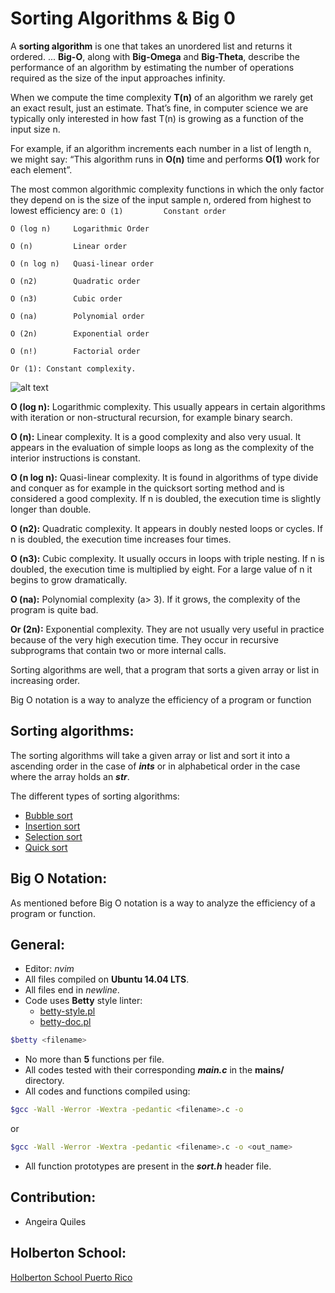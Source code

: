 # Sorting Algorithms & Big 0


A **sorting algorithm** is one that takes an unordered list and returns it ordered. ... **Big-O**, along with **Big-Omega** and **Big-Theta**, describe the performance of an algorithm by estimating the number of operations required as the size of the input approaches infinity.


When we compute the time complexity **T(n)** of an algorithm we rarely get an exact result, just an estimate. That’s fine, in computer science we are typically only interested in how fast T(n) is growing as a function of the input size n.

For example, if an algorithm increments each number in a list of length n, we might say: “This algorithm runs in **O(n)** time and performs **O(1)** work for each element”.

The most common algorithmic complexity functions in which the only factor they depend on is the size of the input sample n, ordered from highest to lowest efficiency are:
`O (1)         Constant order`

`O (log n)     Logarithmic Order`

`O (n)         Linear order`

`O (n log n)   Quasi-linear order`

`O (n2)        Quadratic order`

`O (n3)        Cubic order`

`O (na)        Polynomial order`

`O (2n)        Exponential order`

`O (n!)        Factorial order`

`Or (1): Constant complexity.`


![alt text](https://raw.githubusercontent.com/donbeave/interview/master/big-o-chart.png)

**O (log n):** Logarithmic complexity. This usually appears in certain algorithms with iteration or non-structural recursion, for example binary search.


**O (n):** Linear complexity. It is a good complexity and also very usual. It appears in the evaluation of simple loops as long as the complexity of the interior instructions is constant.


**O (n log n):** Quasi-linear complexity. It is found in algorithms of type divide and conquer as for example in the quicksort sorting method and is considered a good complexity. If n is doubled, the execution time is slightly longer than double.


**O (n2):** Quadratic complexity. It appears in doubly nested loops or cycles. If n is doubled, the execution time increases four times.


**O (n3):** Cubic complexity. It usually occurs in loops with triple nesting. If n is doubled, the execution time is multiplied by eight. For a large value of n it begins to grow dramatically.


**O (na):** Polynomial complexity (a> 3). If it grows, the complexity of the program is quite bad.


**Or (2n):** Exponential complexity. They are not usually very useful in practice because of the very high execution time. They occur in recursive subprograms that contain two or more internal calls.

Sorting algorithms are well, that a program that sorts a given array or list in increasing order.

Big O notation is a way to analyze the efficiency of a program or function

## Sorting algorithms:

The sorting algorithms will take a given array or list and sort it into a ascending order in the case of *__ints__* or in alphabetical order in the case where the array holds an *__str__*.

The different types of sorting algorithms:
- [Bubble sort](https://en.wikipedia.org/wiki/Bubble_sort)
- [Insertion sort](https://en.wikipedia.org/wiki/Insertion_sort)
- [Selection sort](https://en.wikipedia.org/wiki/Selection_sort)
- [Quick sort](https://en.wikipedia.org/wiki/Quicksort)

## Big O Notation:
As mentioned before Big 
O notation is a way to analyze the efficiency of a program or function.

## General:
* Editor: *nvim*
* All files compiled on **Ubuntu 14.04 LTS**.
* All files end in *newline*.
* Code uses **Betty** style linter:
  * [betty-style.pl](https://github.com/holbertonschool/Betty/blob/master/betty-style.pl)
  * [betty-doc.pl](https://github.com/holbertonschool/Betty/blob/master/betty-doc.pl)
```bash
$betty <filename>
```

* No more than **5** functions per file.
* All codes tested with their corresponding ***main.c*** in the **mains/** directory.
* All codes and functions compiled using:
```bash
$gcc -Wall -Werror -Wextra -pedantic <filename>.c -o
```
or
```bash
$gcc -Wall -Werror -Wextra -pedantic <filename>.c -o <out_name>
```
* All function prototypes are present in the ***sort.h*** header file.

## Contribution:

- Angeira Quiles

## Holberton School:
[Holberton School Puerto Rico](https://www.holbertonschool.com/pr/en)
